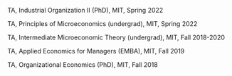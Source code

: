 TA, Industrial Organization II (PhD), MIT, Spring 2022

TA, Principles of Microeconomics (undergrad), MIT, Spring 2022

TA, Intermediate Microeconomic Theory (undergrad), MIT, Fall 2018-2020

TA, Applied Economics for Managers (EMBA), MIT, Fall 2019

TA, Organizational Economics (PhD), MIT, Fall 2018
